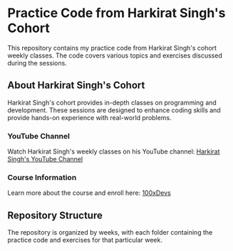 # Practice Code from Harkirat Singh's Cohort

This repository contains my practice code from Harkirat Singh's cohort weekly classes. The code covers various topics and exercises discussed during the sessions.

## About Harkirat Singh's Cohort

Harkirat Singh's cohort provides in-depth classes on programming and development. These sessions are designed to enhance coding skills and provide hands-on experience with real-world problems.

### YouTube Channel

Watch Harkirat Singh's weekly classes on his YouTube channel: [Harkirat Singh's YouTube Channel](https://www.youtube.com/@harkirat1)

### Course Information

Learn more about the course and enroll here: [100xDevs](https://app.100xdevs.com/)

## Repository Structure

The repository is organized by weeks, with each folder containing the practice code and exercises for that particular week.

